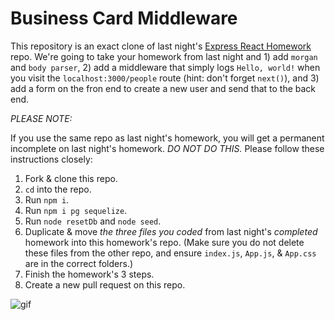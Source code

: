# Business Card Middleware

This repository is an exact clone of last night's [Express React Homework](https://git.generalassemb.ly/sei-nyc-cheetahs/express-react-middleware) repo. We're going to take your homework from last night and 1) add `morgan` and `body parser`, 2) add a middleware that simply logs `Hello, world!` when you visit the `localhost:3000/people` route (hint: don't forget `next()`), and 3) add a form on the fron end to create a new user and send that to the back end.

*PLEASE NOTE:*

If you use the same repo as last night's homework, you will get a permanent incomplete on last night's homework. *DO NOT DO THIS.* Please follow these instructions closely:

1. Fork & clone this repo.
2. `cd` into the repo.
3. Run `npm i`.
4. Run `npm i pg sequelize`.
5. Run `node resetDb` and `node seed`.
2. Duplicate & move *the three files you coded* from last night's *completed* homework into this homework's repo. (Make sure you do not delete these files from the other repo, and ensure `index.js`, `App.js`, & `App.css` are in the correct folders.)
3. Finish the homework's 3 steps.
4. Create a new pull request on this repo.

![gif](https://media3.giphy.com/media/KEQzTcbdIvyaA/source.gif)
